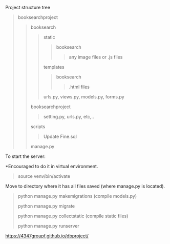 Project structure tree

> booksearchproject
>> booksearch
>>> static
>>>> booksearch
>>>>> any image files or .js files
>>>>> 
>>> templates
>>>> booksearch
>>>>> .html files
>>>>>
>>> urls.py, views.py, models.py, forms.py
>>>
>> booksearchproject
>>> setting.py, urls.py, etc,..
>>>
>> scripts
>>> Update Fine.sql
>>>
>> manage.py







To start the server:

*Encouraged to do it in virtual environment.
> source venv/bin/activate

Move to directory where it has all files saved (where manage.py is located).
> python manage.py makemigrations (compile models.py)
> 
> python manage.py migrate
>
> python manage.py collectstatic (compile static files)
> 
> python manage.py runserver


https://4347groupf.github.io/dbproject/
